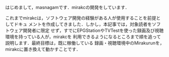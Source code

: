 はじめまして，masnagamです．mirakcの開発をしています．

これまでmirakcは，ソフトウェア開発の経験がある人が使用することを前提としてドキュ
メントを作成してきました．しかし，本記事では，対象読者をソフトウェア開発者に限定
せず，すでにEPGStationやTVTestを使った録画及び視聴環境を持っている人が，mirakcを
利用できるようになるところまで順を追って説明します．最終目標は，既に稼働している
録画・視聴環境中のMirakurunを，mirakcに置き換えて動かすことです．
